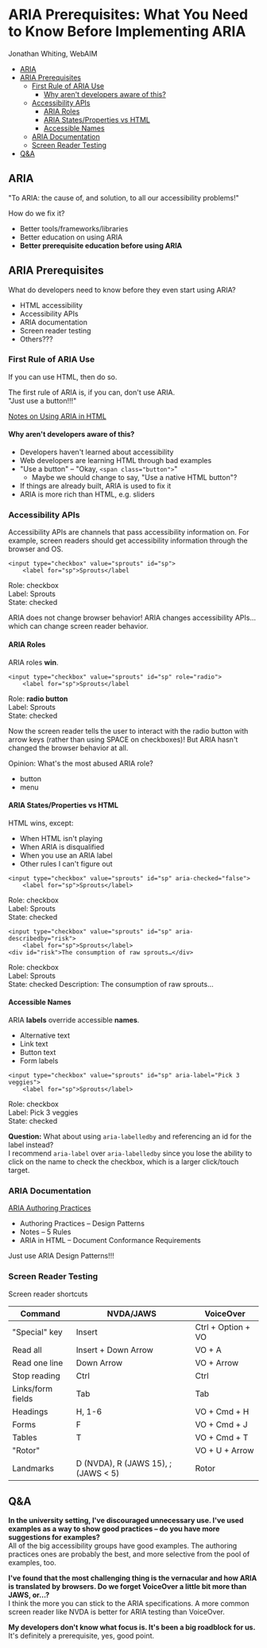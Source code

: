 # ARIA Prerequisites: What You Need to Know Before Implementing ARIA

Jonathan Whiting, WebAIM

* [ARIA](#aria)
* [ARIA Prerequisites](#aria-prerequisites)
  * [First Rule of ARIA Use](#first-rule-of-aria-use)
    * [Why aren't developers aware of this?](#why-arent-developers-aware-of-this)
  * [Accessibility APIs](#accessibility-apis)
    * [ARIA Roles](#aria-roles)
    * [ARIA States/Properties vs HTML](#aria-statesproperties-vs-html)
    * [Accessible Names](#accessible-names)
  * [ARIA Documentation](#aria-documentation)
  * [Screen Reader Testing](#screen-reader-testing)
* [Q&A](#qa)

## ARIA

"To ARIA: the cause of, and solution, to all our accessibility problems!"

How do we fix it?

* Better tools/frameworks/libraries
* Better education on using ARIA
* **Better prerequisite education before using ARIA**

## ARIA Prerequisites

What do developers need to know before they even start using ARIA?

* HTML accessibility
* Accessibility APIs
* ARIA documentation
* Screen reader testing
* Others???

### First Rule of ARIA Use

If you can use HTML, then do so.

The first rule of ARIA is, if you can, don't use ARIA.  
"Just use a button!!!"

[Notes on Using ARIA in HTML](https://www.w3.org/TR/aria-in-html/)

#### Why aren't developers aware of this?

* Developers haven't learned about accessibility
* Web developers are learning HTML through bad examples
* "Use a button" – "Okay, `<span class="button">`"
  * Maybe we should change to say, "Use a native HTML button"?
* If things are already built, ARIA is used to fix it
* ARIA is more rich than HTML, e.g. sliders

### Accessibility APIs

Accessibility APIs are channels that pass accessibility information on. For example, screen readers should get accessibility information through the browser and OS.

```
<input type="checkbox" value="sprouts" id="sp">
    <label for="sp">Sprouts</label
```

Role: checkbox  
Label: Sprouts  
State: checked

ARIA does not change browser behavior! ARIA changes accessibility APIs…which can change screen reader behavior.

#### ARIA Roles

ARIA roles **win**.

```
<input type="checkbox" value="sprouts" id="sp" role="radio">
    <label for="sp">Sprouts</label
```

Role: **radio button**  
Label: Sprouts  
State: checked

Now the screen reader tells the user to interact with the radio button with arrow keys (rather than using SPACE on checkboxes)! But ARIA hasn't changed the browser behavior at all.

Opinion: What's the most abused ARIA role?

* button
* menu

#### ARIA States/Properties vs HTML

HTML wins, except:

* When HTML isn't playing
* When ARIA is disqualified
* When you use an ARIA label
* Other rules I can't figure out

```
<input type="checkbox" value="sprouts" id="sp" aria-checked="false">
    <label for="sp">Sprouts</label>
```

Role: checkbox  
Label: Sprouts  
State: checked

```
<input type="checkbox" value="sprouts" id="sp" aria-describedby="risk">
    <label for="sp">Sprouts</label>
<div id="risk">The consumption of raw sprouts…</div>
```

Role: checkbox  
Label: Sprouts  
State: checked
Description: The consumption of raw sprouts…

#### Accessible Names

ARIA **labels** override accessible **names**.

* Alternative text
* Link text
* Button text
* Form labels

```
<input type="checkbox" value="sprouts" id="sp" aria-label="Pick 3 veggies">
    <label for="sp">Sprouts</label>
```

Role: checkbox  
Label: Pick 3 veggies  
State: checked

**Question:** What about using `aria-labelledby` and referencing an id for the label instead?  
I recommend `aria-label` over `aria-labelledby` since you lose the ability to click on the name to check the checkbox, which is a larger click/touch target.

### ARIA Documentation

[ARIA Authoring Practices](https://www.w3.org/TR/wai-aria-practices-1.1/)
* Authoring Practices – Design Patterns
* Notes – 5 Rules
* ARIA in HTML – Document Conformance Requirements

Just use ARIA Design Patterns!!!

### Screen Reader Testing

Screen reader shortcuts

| Command           | NVDA/JAWS                           | VoiceOver          |
|-------------------| ------------------------------------| -------------------|
| "Special" key     | Insert                              | Ctrl + Option + VO |
| Read all          | Insert + Down Arrow                 | VO + A             |
| Read one line     | Down Arrow                          | VO + Arrow         |
| Stop reading      | Ctrl                                | Ctrl               |
| Links/form fields | Tab                                 | Tab                |
| Headings          | H, 1-6                              | VO + Cmd + H       |
| Forms             | F                                   | VO + Cmd + J       |
| Tables            | T                                   | VO + Cmd + T       |
| "Rotor"           |                                     | VO + U + Arrow     |
| Landmarks         | D (NVDA), R (JAWS 15), ; (JAWS < 5) | Rotor              |

## Q&A

**In the university setting, I've discouraged unnecessary use. I've used examples as a way to show good practices – do you have more suggestions for examples?**  
All of the big accessibility groups have good examples. The authoring practices ones are probably the best, and more selective from the pool of examples, too.

**I've found that the most challenging thing is the vernacular and how ARIA is translated by browsers. Do we forget VoiceOver a little bit more than JAWS, or…?**  
I think the more you can stick to the ARIA specifications. A more common screen reader like NVDA is better for ARIA testing than VoiceOver.

**My developers don't know what focus is. It's been a big roadblock for us.**  
It's definitely a prerequisite, yes, good point.
